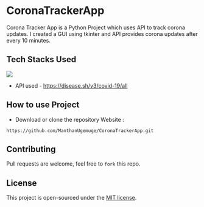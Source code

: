 # CoronaTrackerApp
Corona Tracker App is a Python Project which uses API to track corona updates.
I created a GUI using tkinter and API provides corona updates after every 10 minutes.


## Tech Stacks Used
<a target="_blank" href="https://www.python.org/"><img src="https://img.shields.io/badge/Python-14354C?style=for-the-badge&logo=python&logoColor=white"></img></a>

- API used - https://disease.sh/v3/covid-19/all

## How to use Project

- Download or clone the repository Website : 

```
https://github.com/ManthanUgemuge/CoronaTrackerApp.git
```

## Contributing
Pull requests are welcome, feel free to ```fork``` this repo.

## License
This project is open-sourced under the [MIT license]().
